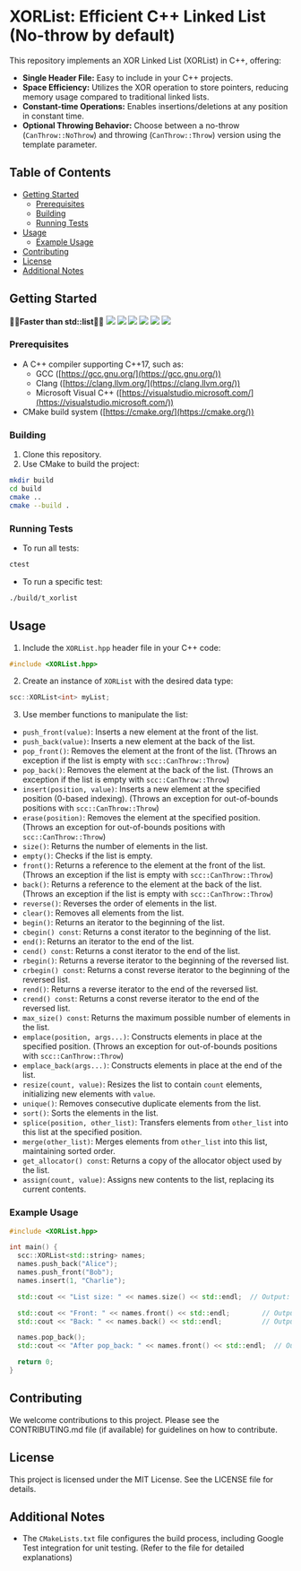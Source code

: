 # XORList: Efficient C++ Linked List (No-throw by default)

This repository implements an XOR Linked List (XORList) in C++, offering:
- **Single Header File:** Easy to include in your C++ projects.
- **Space Efficiency:** Utilizes the XOR operation to store pointers, reducing memory usage compared to traditional linked lists.
- **Constant-time Operations:** Enables insertions/deletions at any position in constant time.
- **Optional Throwing Behavior:** Choose between a no-throw (`CanThrow::NoThrow`) and throwing (`CanThrow::Throw`) version using the template parameter.

## Table of Contents
- [Getting Started](#getting-started)
  - [Prerequisites](#prerequisites)
  - [Building](#building)
  - [Running Tests](#running-tests)
- [Usage](#usage)
  - [Example Usage](#example-usage)
- [Contributing](#contributing)
- [License](#license)
- [Additional Notes](#additional-notes)

## Getting Started
**🚀🚀Faster than std::list🚀🚀**
![](/benchmark/assets/benchmark_comparison.png)
![](/benchmark/assets/benchmark_iterators.png)
![](/benchmark/assets/benchmark_algorithm.png)
![](/benchmark/assets/benchmark_uniq_sort.png)
![](/benchmark/assets/benchmark_reserve.png)
![](/benchmark/assets/benchmark_resize.png)

### Prerequisites

- A C++ compiler supporting C++17, such as:
  - GCC ([https://gcc.gnu.org/](https://gcc.gnu.org/))
  - Clang ([https://clang.llvm.org/](https://clang.llvm.org/))
  - Microsoft Visual C++ ([https://visualstudio.microsoft.com/](https://visualstudio.microsoft.com/))
- CMake build system ([https://cmake.org/](https://cmake.org/))

### Building

1. Clone this repository.
2. Use CMake to build the project:

```bash
mkdir build
cd build
cmake ..
cmake --build .
```

### Running Tests

- To run all tests:

```bash
ctest
```

- To run a specific test:

```bash
./build/t_xorlist
```

## Usage

1. Include the `XORList.hpp` header file in your C++ code:

```c++
#include <XORList.hpp>
```

2. Create an instance of `XORList` with the desired data type:

```c++
scc::XORList<int> myList;
```

3. Use member functions to manipulate the list:

- `push_front(value)`: Inserts a new element at the front of the list.
- `push_back(value)`: Inserts a new element at the back of the list.
- `pop_front()`: Removes the element at the front of the list. (Throws an exception if the list is empty with `scc::CanThrow::Throw`)
- `pop_back()`: Removes the element at the back of the list. (Throws an exception if the list is empty with `scc::CanThrow::Throw`)
- `insert(position, value)`: Inserts a new element at the specified position (0-based indexing). (Throws an exception for out-of-bounds positions with `scc::CanThrow::Throw`)
- `erase(position)`: Removes the element at the specified position. (Throws an exception for out-of-bounds positions with `scc::CanThrow::Throw`)
- `size()`: Returns the number of elements in the list.
- `empty()`: Checks if the list is empty.
- `front()`: Returns a reference to the element at the front of the list. (Throws an exception if the list is empty with `scc::CanThrow::Throw`)
- `back()`: Returns a reference to the element at the back of the list. (Throws an exception if the list is empty with `scc::CanThrow::Throw`)
- `reverse()`: Reverses the order of elements in the list.
- `clear()`: Removes all elements from the list.
- `begin()`: Returns an iterator to the beginning of the list.
- `cbegin() const`: Returns a const iterator to the beginning of the list.
- `end()`: Returns an iterator to the end of the list.
- `cend() const`: Returns a const iterator to the end of the list.
- `rbegin()`: Returns a reverse iterator to the beginning of the reversed list.
- `crbegin() const`: Returns a const reverse iterator to the beginning of the reversed list.
- `rend()`: Returns a reverse iterator to the end of the reversed list.
- `crend() const`: Returns a const reverse iterator to the end of the reversed list.
- `max_size() const`: Returns the maximum possible number of elements in the list.
- `emplace(position, args...)`: Constructs elements in place at the specified position. (Throws an exception for out-of-bounds positions with `scc::CanThrow::Throw`)
- `emplace_back(args...)`: Constructs elements in place at the end of the list.
- `resize(count, value)`: Resizes the list to contain `count` elements, initializing new elements with `value`.
- `unique()`: Removes consecutive duplicate elements from the list.
- `sort()`: Sorts the elements in the list.
- `splice(position, other_list)`: Transfers elements from `other_list` into this list at the specified position.
- `merge(other_list)`: Merges elements from `other_list` into this list, maintaining sorted order.
- `get_allocator() const`: Returns a copy of the allocator object used by the list.
- `assign(count, value)`: Assigns new contents to the list, replacing its current contents.

### Example Usage

```c++
#include <XORList.hpp>

int main() {
  scc::XORList<std::string> names;
  names.push_back("Alice");
  names.push_front("Bob");
  names.insert(1, "Charlie");

  std::cout << "List size: " << names.size() << std::endl;  // Output: List size: 3

  std::cout << "Front: " << names.front() << std::endl;        // Output: Front: Bob
  std::cout << "Back: " << names.back() << std::endl;          // Output: Back: Alice

  names.pop_back();
  std::cout << "After pop_back: " << names.front() << std::endl;  // Output: After pop_back: Bob

  return 0;
}
```

## Contributing

We welcome contributions to this project. Please see the CONTRIBUTING.md file (if available) for guidelines on how to contribute.

## License

This project is licensed under the MIT License. See the LICENSE file for details.

## Additional Notes

- The `CMakeLists.txt` file configures the build process, including Google Test integration for unit testing. (Refer to the file for detailed explanations)
